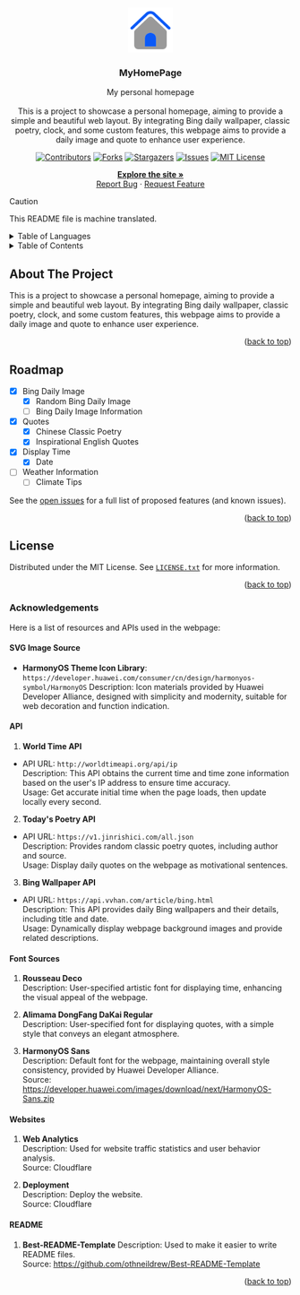 <a id="readme-top"></a>

<!-- 项目 LOGO -->
<br />
<div align="center">
  <a href="https://github.com/PhantomPixel-0418/MyHomePage">
    <img src="images/logo.svg" alt="Logo" width="80" height="80">
  </a>

<h3 align="center">MyHomePage</h3>

  <p align="center">
    My personal homepage<br /><br />This is a project to showcase a personal homepage, aiming to provide a simple and beautiful web layout. By integrating Bing daily wallpaper, classic poetry, clock, and some custom features, this webpage aims to provide a daily image and quote to enhance user experience.
  </p>

  [![Contributors][contributors-shield]][contributors-url]
  [![Forks][forks-shield]][forks-url]
  [![Stargazers][stars-shield]][stars-url]
  [![Issues][issues-shield]][issues-url]
  [![MIT License][license-shield]][license-url]

  <p align="center">
    <a href="https://phantompixel.pages.dev"><strong>Explore the site »</strong></a>
    <br />
        <a href="https://github.com/PhantomPixel-0418/MyHomePage/issues/new?assignees=PhantomPixel-0418&labels=bug%2C+unallocated&projects=&template=bug_report.md&title=%5BBug%5D+">Report Bug</a>
    ·
    <a href="https://github.com/PhantomPixel-0418/MyHomePage/issues/new?assignees=PhantomPixel-0418&labels=enhancement%2C+unallocated&projects=&template=feature_request.md&title=%5BFeat%5D+">Request Feature</a>
  </p>
</div>

> [!CAUTION]
> This README file is machine translated.

<!-- 语言 -->
<details>
  <summary>Table of Languages</summary>
  <ol>
    <li><a href="/README_zh.md">中文</a></li>
    <li><a href="/README.md">English</a></li>
  </ol>
</details>

<!-- 目录 -->
<details>
  <summary>Table of Contents</summary>
  <ol>
    <li>
      <a href="#about-the-project">About The Project</a>
    </li>
    <li><a href="#roadmap">Roadmap</a></li>
    <li><a href="#license">License</a></li>
    <li><a href="#acknowledgements">Acknowledgements</a></li>
  </ol>
</details>

<!-- 关于项目 -->
## About The Project

This is a project to showcase a personal homepage, aiming to provide a simple and beautiful web layout. By integrating Bing daily wallpaper, classic poetry, clock, and some custom features, this webpage aims to provide a daily image and quote to enhance user experience.

<p align="right">(<a href="#readme-top">back to top</a>)</p>

<!-- 路线图 -->
## Roadmap

- [x] Bing Daily Image
  - [x] Random Bing Daily Image
  - [ ] Bing Daily Image Information 
- [x] Quotes
  - [x] Chinese Classic Poetry
  - [x] Inspirational English Quotes
- [x] Display Time
  - [x] Date
- [ ] Weather Information
  - [ ] Climate Tips

See the [open issues](https://github.com/PhantomPixel-0418/MyHomePage/issues) for a full list of proposed features (and known issues).

<p align="right">(<a href="#readme-top">back to top</a>)</p>

<!-- 许可证 -->
## License

Distributed under the MIT License. See [`LICENSE.txt`](LICENSE) for more information.

<p align="right">(<a href="#readme-top">back to top</a>)</p>

<!-- 致谢 -->
### Acknowledgements

Here is a list of resources and APIs used in the webpage:

#### SVG Image Source
- **HarmonyOS Theme Icon Library**: `https://developer.huawei.com/consumer/cn/design/harmonyos-symbol/HarmonyOS`
  Description: Icon materials provided by Huawei Developer Alliance, designed with simplicity and modernity, suitable for web decoration and function indication.

#### API

1. **World Time API**
- API URL: `http://worldtimeapi.org/api/ip`  
  Description: This API obtains the current time and time zone information based on the user's IP address to ensure time accuracy.  
  Usage: Get accurate initial time when the page loads, then update locally every second.
  
2. **Today's Poetry API**
- API URL: `https://v1.jinrishici.com/all.json`  
  Description: Provides random classic poetry quotes, including author and source.  
  Usage: Display daily quotes on the webpage as motivational sentences.

3. **Bing Wallpaper API**
- API URL: `https://api.vvhan.com/article/bing.html`  
  Description: This API provides daily Bing wallpapers and their details, including title and date.  
  Usage: Dynamically display webpage background images and provide related descriptions.

#### Font Sources

1. **Rousseau Deco**  
   Description: User-specified artistic font for displaying time, enhancing the visual appeal of the webpage.
   
2. **Alimama DongFang DaKai Regular**  
   Description: User-specified font for displaying quotes, with a simple style that conveys an elegant atmosphere.
   
3. **HarmonyOS Sans**  
   Description: Default font for the webpage, maintaining overall style consistency, provided by Huawei Developer Alliance.  
   Source: https://developer.huawei.com/images/download/next/HarmonyOS-Sans.zip

#### Websites

1. **Web Analytics**  
   Description: Used for website traffic statistics and user behavior analysis.  
   Source: Cloudflare
   
3. **Deployment**  
   Description: Deploy the website.  
   Source: Cloudflare

#### README

1. **Best-README-Template**
   Description: Used to make it easier to write README files.  
   Source: https://github.com/othneildrew/Best-README-Template  

<p align="right">(<a href="#readme-top">back to top</a>)</p>

<!-- 标记链接和图像 -->
<!-- https://www.markdownguide.org/basic-syntax/#reference-style-links -->

[contributors-shield]: https://img.shields.io/github/contributors/PhantomPixel-0418/MyHomePage.svg
[contributors-url]: https://github.com/PhantomPixel-0418/MyHomePage/graphs/contributors
[forks-shield]: https://img.shields.io/github/forks/PhantomPixel-0418/MyHomePage.svg?style
[forks-url]: https://github.com/PhantomPixel-0418/MyHomePage/network/members
[stars-shield]: https://img.shields.io/github/stars/PhantomPixel-0418/MyHomePage.svg?style
[stars-url]: https://github.com/PhantomPixel-0418/MyHomePage/stargazers
[issues-shield]: https://img.shields.io/github/issues/PhantomPixel-0418/MyHomePage.svg
[issues-url]: https://github.com/PhantomPixel-0418/MyHomePage/issues
[license-shield]: https://img.shields.io/github/license/PhantomPixel-0418/MyHomePage.svg
[license-url]: https://github.com/PhantomPixel-0418/MyHomePage/blob/master/LICENSE.txt
